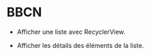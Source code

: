 # BBCN

- Afficher une liste avec RecyclerView.

- Afficher les détails des éléments de la liste.


